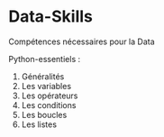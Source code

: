 # Data-Skills
Compétences nécessaires pour la Data

Python-essentiels :
1. Généralités
2. Les variables
3. Les opérateurs
4. Les conditions
5. Les boucles
6. Les listes

